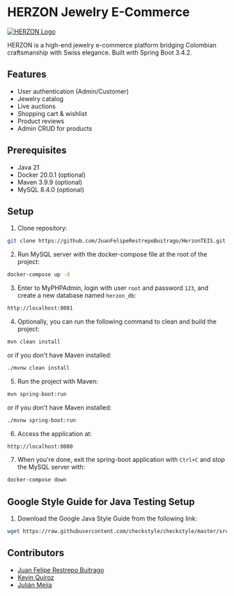 # HERZON Jewelry E-Commerce

[![HERZON Logo](logo.png)](https://example.com)

HERZON is a high-end jewelry e-commerce platform bridging Colombian craftsmanship with Swiss elegance. Built with Spring Boot 3.4.2.

## Features
- User authentication (Admin/Customer)
- Jewelry catalog
- Live auctions
- Shopping cart & wishlist
- Product reviews
- Admin CRUD for products

## Prerequisites
- Java 21
- Docker 20.0.1 (optional)
- Maven 3.9.9 (optional)
- MySQL 8.4.0 (optional)

## Setup
1. Clone repository:
```bash
git clone https://github.com/JuanFelipeRestrepoBuitrago/HerzonTEIS.git
```
2. Run MySQL server with the docker-compose file at the root of the project:
```bash
docker-compose up -d
```
3. Enter to MyPHPAdmin, login with user `root` and password `123`, and create a new database named `herzon_db`:
```bash
http://localhost:8081
```
4. Optionally, you can run the following command to clean and build the project:
```bash
mvn clean install
```
or if you don't have Maven installed:
```bash
./mvnw clean install
```
5. Run the project with Maven:
```bash
mvn spring-boot:run
```
or if you don't have Maven installed:
```bash
./mvnw spring-boot:run
```
6. Access the application at:
```bash
http://localhost:8080
```
7. When you're done, exit the spring-boot application with `Ctrl+C` and stop the MySQL server with:
```bash
docker-compose down
```

## Google Style Guide for Java Testing Setup

1. Download the Google Java Style Guide from the following link:
```bash
wget https://raw.githubusercontent.com/checkstyle/checkstyle/master/src/main/resources/google_checks.xml
```



## Contributors

- [Juan Felipe Restrepo Buitrago](https://github.com/JuanFelipeRestrepoBuitrago)
- [Kevin Quiroz](https://github.com/KevinQzG)
- [Julián Mejía](https://github.com/julimejia)